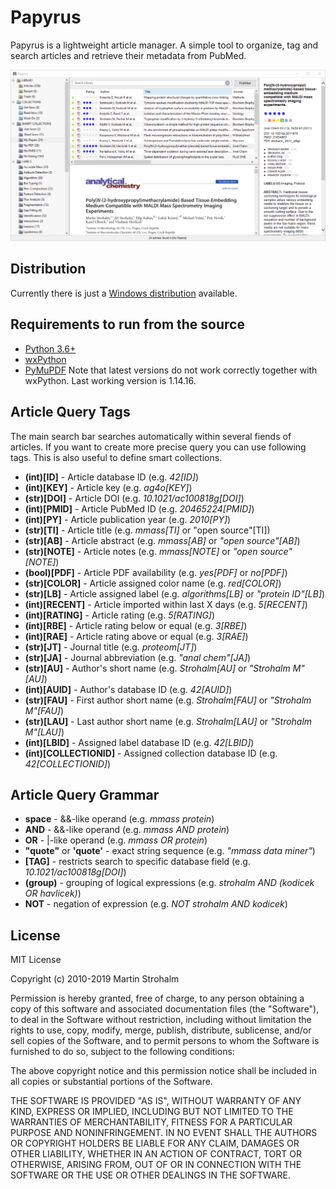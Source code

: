 # Papyrus

Papyrus is a lightweight article manager. A simple tool to organize, tag and search articles and retrieve their metadata
from PubMed.

![Screenshot](https://raw.githubusercontent.com/xxao/papyrus/master/dist/screenshot.png)


## Distribution
Currently there is just a [Windows distribution](dist/) available.


## Requirements to run from the source

- [Python 3.6+](https://www.python.org)
- [wxPython](https://pypi.org/project/wxPython/)
- [PyMuPDF](https://pypi.org/project/PyMuPDF/) Note that latest versions do not work correctly together with wxPython.
  Last working version is 1.14.16.


## Article Query Tags

The main search bar searches automatically within several fiends of articles. If you want to create more precise query
you can use following tags. This is also useful to define smart collections.

- **(int)[ID]** - Article database ID (e.g. *42[ID]*)
- **(int)[KEY]** - Article key (e.g. *ag4o[KEY]*)
- **(str)[DOI]** - Article DOI (e.g. *10.1021/ac100818g[DOI]*)
- **(int)[PMID]** - Article PubMed ID (e.g. *20465224[PMID]*)
- **(int)[PY]** - Article publication year (e.g. *2010[PY]*)
- **(str)[TI]** - Article title (e.g. *mmass[TI]* or "open source"[TI])
- **(str)[AB]** - Article abstract (e.g. *mmass[AB]* or *"open source"[AB]*)
- **(str)[NOTE]** - Article notes (e.g. *mmass[NOTE]* or *"open source"[NOTE]*)
- **(bool)[PDF]** - Article PDF availability (e.g. *yes[PDF]* or *no[PDF]*)
- **(str)[COLOR]** - Article assigned color name (e.g. *red[COLOR]*)
- **(str)[LB]** - Article assigned label (e.g. *algorithms[LB]* or *"protein ID"[LB]*)
- **(int)[RECENT]** - Article imported within last X days (e.g. *5[RECENT]*)
- **(int)[RATING]** - Article rating (e.g. *5[RATING]*)
- **(int)[RBE]** - Article rating below or equal (e.g. *3[RBE]*)
- **(int)[RAE]** - Article rating above or equal (e.g. *3[RAE]*)
- **(str)[JT]** - Journal title (e.g. *proteom[JT]*)
- **(str)[JA]** - Journal abbreviation (e.g. *"anal chem"[JA]*)
- **(str)[AU]** - Author's short name (e.g. *Strohalm[AU]* or *"Strohalm M"[AU]*)
- **(int)[AUID]** - Author's database ID (e.g. *42[AUID]*)
- **(str)[FAU]** - First author short name (e.g. *Strohalm[FAU]* or *"Strohalm M"[FAU]*)
- **(str)[LAU]** - Last author short name (e.g. *Strohalm[LAU]* or *"Strohalm M"[LAU]*)
- **(int)[LBID]** - Assigned label database ID (e.g. *42[LBID]*)
- **(int)[COLLECTIONID]** - Assigned collection database ID (e.g. *42[COLLECTIONID]*)


## Article Query Grammar

- **space** - &&-like operand (e.g. *mmass protein*)
- **AND** - &&-like operand (e.g. *mmass AND protein*)
- **OR** - |-like operand (e.g. *mmass OR protein*)
- **"quote"** or **'quote'** - exact string sequence (e.g. *"mmass data miner"*)
- **[TAG]** - restricts search to specific database field (e.g. *10.1021/ac100818g[DOI]*)
- **(group)** - grouping of logical expressions (e.g. *strohalm AND (kodicek OR havlicek)*)
- **NOT** - negation of expression (e.g. *NOT strohalm AND kodicek*)


## License

MIT License

Copyright (c) 2010-2019 Martin Strohalm

Permission is hereby granted, free of charge, to any person obtaining a copy
of this software and associated documentation files (the "Software"), to deal
in the Software without restriction, including without limitation the rights
to use, copy, modify, merge, publish, distribute, sublicense, and/or sell
copies of the Software, and to permit persons to whom the Software is
furnished to do so, subject to the following conditions:

The above copyright notice and this permission notice shall be included in all
copies or substantial portions of the Software.

THE SOFTWARE IS PROVIDED "AS IS", WITHOUT WARRANTY OF ANY KIND, EXPRESS OR
IMPLIED, INCLUDING BUT NOT LIMITED TO THE WARRANTIES OF MERCHANTABILITY,
FITNESS FOR A PARTICULAR PURPOSE AND NONINFRINGEMENT. IN NO EVENT SHALL THE
AUTHORS OR COPYRIGHT HOLDERS BE LIABLE FOR ANY CLAIM, DAMAGES OR OTHER
LIABILITY, WHETHER IN AN ACTION OF CONTRACT, TORT OR OTHERWISE, ARISING FROM,
OUT OF OR IN CONNECTION WITH THE SOFTWARE OR THE USE OR OTHER DEALINGS IN THE
SOFTWARE.
